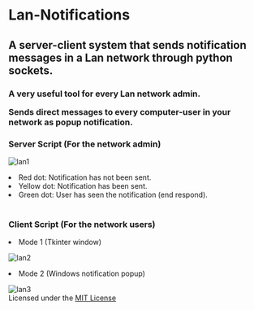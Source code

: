 # Lan-Notifications
<h2>A server-client system that sends notification messages in a Lan network through python sockets.</h2>

<h3>A very useful tool for every Lan network admin. 

Sends direct messages to every computer-user in your network as popup notification.</h3>

<h3>Server Script (For the network admin)</h3>

![lan1](https://user-images.githubusercontent.com/63212423/107270343-80c29e00-6a53-11eb-861e-0b251013c464.PNG)
<br>

<li>Red dot: Notification has not been sent.</li>
<li>Yellow dot: Notification has been sent.</li>
<li>Green dot: User has seen the notification (end respond).</li>
<br>
<h3>Client Script (For the network users)</h3>
<li>Mode 1 (Tkinter window)</li>

![lan2](https://user-images.githubusercontent.com/63212423/107272290-25de7600-6a56-11eb-8ce8-e87b6b5dfca2.PNG)
<br>
<li>Mode 2 (Windows notification popup)</li>

![lan3](https://user-images.githubusercontent.com/63212423/107272329-3abb0980-6a56-11eb-9208-be9a4d9f944a.PNG)
<br>
Licensed under the [MIT License](LICENSE)
